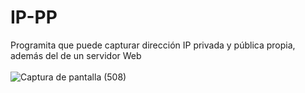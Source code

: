 # IP-PP
Programita que puede capturar dirección IP privada y pública propia, además del de un servidor Web<br><br>
![Captura de pantalla (508)](https://user-images.githubusercontent.com/79738875/110410647-755c9580-8046-11eb-9331-bc0dcf90a178.png)


